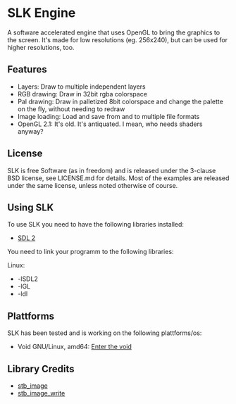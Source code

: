 # SLK Engine

A software accelerated engine that uses OpenGL to bring the graphics to the screen. It's made for low resolutions (eg. 256x240), but can be used for higher resolutions, too.

## Features

* Layers: Draw to multiple independent layers
* RGB drawing: Draw in 32bit rgba colorspace
* Pal drawing: Draw in palletized 8bit colorspace and change the palette on the fly, without needing to redraw
* Image loading: Load and save from and to multiple file formats
* OpenGL 2.1: It's old. It's antiquated. I mean, who needs shaders anyway?

## License

SLK is free Software (as in freedom) and is released under the 3-clause BSD license, see LICENSE.md for details. Most of the examples are released under the same license, unless noted otherwise of course.

## Using SLK

To use SLK you need to have the following libraries installed:

* [SDL 2](https://www.libsdl.org/)

You need to link your programm to the following libraries:

Linux:

* -lSDL2
* -lGL
* -ldl

## Plattforms

SLK has been tested and is working on the following plattforms/os:

* Void GNU/Linux, amd64: [Enter the void](https://voidlinux.org/) 

## Library Credits

* [stb_image](https://github.com/nothings/stb/blob/master/stb_image.h)
* [stb_image_write](https://github.com/nothings/stb/blob/master/stb_image_write.h) 
